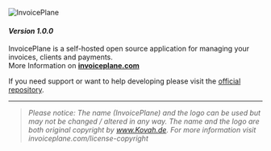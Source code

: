 ![InvoicePlane](http://invoiceplane.com/content/logo/PNG/logo_300x150.png)
#### _Version 1.0.0_


InvoicePlane is a self-hosted open source application for managing your invoices, clients and payments.    
More Information on __[invoiceplane.com](https://invoiceplane.com)__

If you need support or want to help developing please visit the [official repository](https://repo.invoiceplane.com/ip/invoiceplane/wikis/home).

---

> *Please notice: The name (InvoicePlane) and the logo can be used but may not be changed / altered in any way.
The name and the logo are both original copyright by www.Kovah.de. For more information visit invoiceplane.com/license-copyright*

